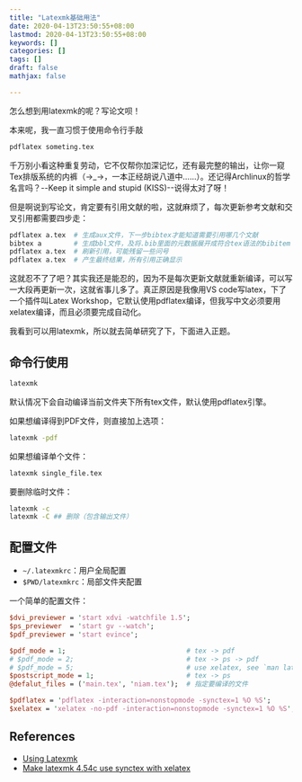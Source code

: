 ```yaml
---
title: "Latexmk基础用法"
date: 2020-04-13T23:50:55+08:00
lastmod: 2020-04-13T23:50:55+08:00
keywords: []
categories: []
tags: []
draft: false
mathjax: false

---
```


怎么想到用latexmk的呢？写论文呗！

本来呢，我一直习惯于使用命令行手敲
```bash
pdflatex someting.tex
```
千万别小看这种重复劳动，它不仅帮你加深记忆，还有最完整的输出，让你一窥Tex排版系统的内裤（→_→，一本正经胡说八道中……）。还记得Archlinux的哲学名言吗？--Keep it simple and stupid (KISS)--说得太对了呀！

但是啊说到写论文，肯定要有引用文献的啦，这就麻烦了，每次更新参考文献和交叉引用都需要四步走：
```bash
pdflatex a.tex  # 生成aux文件，下一步bibtex才能知道需要引用哪几个文献
bibtex a        # 生成bbl文件，及将.bib里面的元数据展开成符合tex语法的bibitem
pdflatex a.tex  # 刷新引用，可能残留一些问号
pdflatex a.tex  # 产生最终结果，所有引用正确显示
```
这就忍不了了吧？其实我还是能忍的，因为不是每次更新文献就重新编译，可以写一大段再更新一次，这就省事儿多了。真正原因是我像用VS code写latex，下了一个插件叫Latex Workshop，它默认使用pdflatex编译，但我写中文必须要用xelatex编译，而且必须要完成自动化。

我看到可以用latexmk，所以就去简单研究了下，下面进入正题。

## 命令行使用

```bash
latexmk
```
默认情况下会自动编译当前文件夹下所有tex文件，默认使用pdflatex引擎。

如果想编译得到PDF文件，则直接加上选项：
```bash
latexmk -pdf
```

如果想编译单个文件：
```bash
latexmk single_file.tex
```

要删除临时文件：
```bash
latexmk -c
latexmk -C ## 删除（包含输出文件）
```

## 配置文件

- `~/.latexmkrc`：用户全局配置
- `$PWD/latexmkrc`：局部文件夹配置

一个简单的配置文件：
```perl
$dvi_previewer = 'start xdvi -watchfile 1.5';
$ps_previewer  = 'start gv --watch';
$pdf_previewer = 'start evince';

$pdf_mode = 1;                              # tex -> pdf
# $pdf_mode = 2;                            # tex -> ps -> pdf
# $pdf_mode = 5;                            # use xelatex, see `man latexmk`
$postscript_mode = 1;                       # tex -> ps
@defalut_files = ('main.tex', 'niam.tex');  # 指定要编译的文件

$pdflatex = 'pdflatex -interaction=nonstopmode -synctex=1 %O %S';
$xelatex = 'xelatex -no-pdf -interaction=nonstopmode -synctex=1 %O %S';
```

## References

- [Using Latexmk][1]
- [Make latexmk 4.54c use synctex with xelatex][2]

[1]: https://mg.readthedocs.io/latexmk.html
[2]: https://ipfs-sec.stackexchange.cloudflare-ipfs.com/tex/A/question/408783.html
